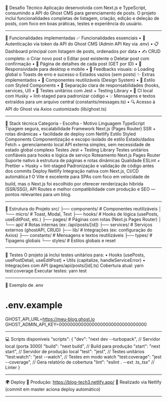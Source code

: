 📘 Desafio Técnico
Aplicação desenvolvida com Next.js e TypeScript, consumindo a API do Ghost CMS para gerenciamento de posts. O projeto inclui funcionalidades completas de listagem, criação, edição e deleção de posts, com foco em boas práticas, testes e experiência do usuário.
________________________________________
🧩 Funcionalidades implementadas
✅ Funcionalidades essenciais
•	🔐 Autenticação via token da API do Ghost CMS (Admin API Key via .env)
•	📋 Dashboard principal com listagem de posts, ordenados por data
•	✍️ CRUD completo:
o	Criar novo post
o	Editar post existente
o	Deletar post com confirmação
•	🔎 Página de detalhes de cada post (GET por ID)
•	📱 Responsividade para desktop e mobile
•	💬 Feedbacks visuais:
o	Loading global
o	Toasts de erro e sucesso
o	Estados vazios (sem posts)
✨ Extras implementados
•	🧱 Componentes reutilizáveis (Design System)
•	🎨 Estilo com Styled Components
•	🚦 Separação clara de responsabilidades (hooks, services, UI)
•	🧪 Testes unitários com Jest + Testing Library
•	🚥 CI local com Husky + lint-staged para padronizar código
•	💡 Mensagens e textos extraídos para um arquivo central (constants/messages.ts)
•	🔍 Acesso à API do Ghost via Axios customizado (lib/ghost.ts)
________________________________________
🧱 Stack técnica
Categoria	- Escolha	- Motivo
Linguagem	TypeScript	Tipagem segura, escalabilidade
Framework	Next.js (Pages Router)	SSR + rotas dinâmicas + facilidade de deploy com Netlify
Estilo	Styled Components	Componentização e escopo isolado de estilo
Estado/dados	Fetch + gerenciamento local	API externa simples, sem necessidade de estado global complexo
Testes	Jest + Testing Library	Testes unitários confiáveis para hooks e lógica de serviço
Roteamento	Next.js Pages Router	Suporte nativo à estrutura de páginas e rotas dinâmicas
Qualidade	ESLint + Prettier + Husky + lint-staged	Padronização e validação de código antes dos commits
Deploy Netlify	Integração nativa com Next.js, CI/CD automática
❗ O Vite é excelente para SPAs com foco em velocidade de build, mas o Next.js foi escolhido por oferecer renderização híbrida (SSR/SSG), API Routes e melhor compatibilidade com produção e SEO — pontos relevantes para um blog.
________________________________________
📁 Estrutura do Projeto
src/
├── components/         # Componentes reutilizáveis
│   └── micro/          # Toast, Modal, Text
├── hooks/              # Hooks de lógica (usePosts, useEditPost, etc.)
├── pages/              # Páginas com rotas (Next.js Pages Router)
│   └── api/            # Rotas internas (ex: /api/posts/[id])
├── services/           # Serviços externos (ghostAPI, CRUD)
├── lib/                # Integrações (ex: configuração do Axios)
├── constants/          # Mensagens e textos reutilizáveis
├── types/              # Tipagens globais
└── styles/             # Estilos globais e reset
________________________________________
🧪 Testes
O projeto já inclui testes unitários para:
•	Hooks (usePosts, usePostDetail, useEditPost)
•	Utils (capitalize, handleServiceError)
•	Integrações com API (pages/api/posts/[id].ts)
Cobertura atual: yarn test:coverage
Executar testes: yarn test
________________________________________
🧪 Exemplo de .env
# .env.example

GHOST_API_URL=https://meu-blog.ghost.io
GHOST_ADMIN_API_KEY=00000000000000000000000000000000

________________________________________
💻 Scripts disponíveis
"scripts": {
  "dev": "next dev --turbopack",         // Servidor local (porta 3000)
  "build": "next build",                 // Build para produção
  "start": "next start",                 // Servidor de produção local
  "test": "jest",                        // Testes unitários
  "test:watch": "jest --watch",          // Testes em modo watch
  "test:coverage": "jest --coverage",    // Gera relatório de cobertura
  "lint": "eslint . --ext .ts,.tsx"      // Linter
}
________________________________________
🌍 Deploy
🔗 Produção: https://blog-tech3.netlify.app/
🚀 Realizado via Netlify (commit em master aciona deploy automático)
________________________________________
